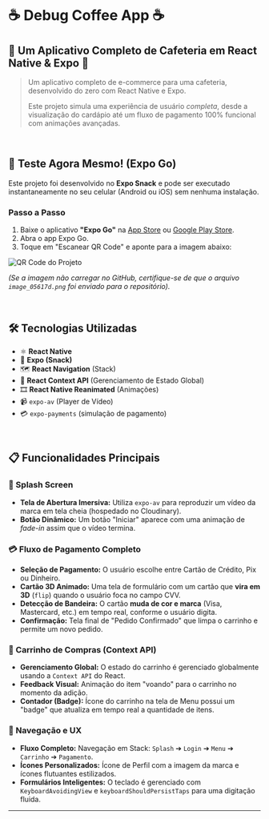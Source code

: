 # ☕ Debug Coffee App ☕

## 🌟 Um Aplicativo Completo de Cafeteria em React Native & Expo 🌟

> Um aplicativo completo de e-commerce para uma cafeteria, desenvolvido do zero com React Native e Expo.
>
> Este projeto simula uma experiência de usuário *completa*, desde a visualização do cardápio até um fluxo de pagamento 100% funcional com animações avançadas.

<br>

## 🚀 Teste Agora Mesmo! (Expo Go)

Este projeto foi desenvolvido no **Expo Snack** e pode ser executado instantaneamente no seu celular (Android ou iOS) sem nenhuma instalação.

### Passo a Passo

1.  Baixe o aplicativo **"Expo Go"** na [App Store](https://apps.apple.com/br/app/expo-go/id982107779) ou [Google Play Store](https://play.google.com/store/apps/details?id=host.exp.exponent).
2.  Abra o app Expo Go.
3.  Toque em "Escanear QR Code" e aponte para a imagem abaixo:

![QR Code do Projeto](image_05617.png)

*(Se a imagem não carregar no GitHub, certifique-se de que o arquivo `image_05617d.png` foi enviado para o repositório).*

<br>

## 🛠️ Tecnologias Utilizadas

* ⚛️ **React Native**
* 🍿 **Expo (Snack)**
* 🗺️ **React Navigation** (Stack)
* 🛒 **React Context API** (Gerenciamento de Estado Global)
* 🎞️ **React Native Reanimated** (Animações)
* 📹 `expo-av` (Player de Vídeo)
* 💳 `expo-payments` (simulação de pagamento)

<br>

## 📋 Funcionalidades Principais

### 🎥 Splash Screen
* **Tela de Abertura Imersiva:** Utiliza `expo-av` para reproduzir um vídeo da marca em tela cheia (hospedado no Cloudinary).
* **Botão Dinâmico:** Um botão "Iniciar" aparece com uma animação de *fade-in* assim que o vídeo termina.

### 💳 Fluxo de Pagamento Completo
* **Seleção de Pagamento:** O usuário escolhe entre Cartão de Crédito, Pix ou Dinheiro.
* **Cartão 3D Animado:** Uma tela de formulário com um cartão que **vira em 3D** (`flip`) quando o usuário foca no campo CVV.
* **Detecção de Bandeira:** O cartão **muda de cor e marca** (Visa, Mastercard, etc.) em tempo real, conforme o usuário digita.
* **Confirmação:** Tela final de "Pedido Confirmado" que limpa o carrinho e permite um novo pedido.

### 🛒 Carrinho de Compras (Context API)
* **Gerenciamento Global:** O estado do carrinho é gerenciado globalmente usando a `Context API` do React.
* **Feedback Visual:** Animação do item "voando" para o carrinho no momento da adição.
* **Contador (Badge):** Ícone do carrinho na tela de Menu possui um "badge" que atualiza em tempo real a quantidade de itens.

### 📱 Navegação e UX
* **Fluxo Completo:** Navegação em Stack: `Splash` ➔ `Login` ➔ `Menu` ➔ `Carrinho` ➔ `Pagamento`.
* **Ícones Personalizados:** Ícone de Perfil com a imagem da marca e ícones flutuantes estilizados.
* **Formulários Inteligentes:** O teclado é gerenciado com `KeyboardAvoidingView` e `keyboardShouldPersistTaps` para uma digitação fluida.

---

